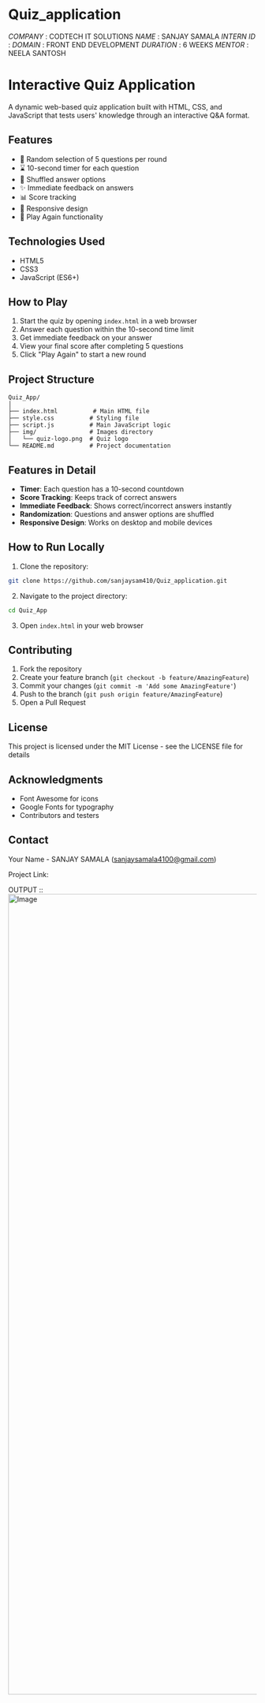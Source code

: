 # Quiz_application

*COMPANY* : CODTECH IT SOLUTIONS 
*NAME* : SANJAY SAMALA 
*INTERN ID* : 
*DOMAIN* : FRONT END DEVELOPMENT
*DURATION* : 6 WEEKS
*MENTOR* : NEELA SANTOSH

# Interactive Quiz Application

A dynamic web-based quiz application built with HTML, CSS, and JavaScript that tests users' knowledge through an interactive Q&A format.

## Features

- 🎯 Random selection of 5 questions per round
- ⌛ 10-second timer for each question
- 🔄 Shuffled answer options
- ✨ Immediate feedback on answers
- 📊 Score tracking
- 🎨 Responsive design
- 🔄 Play Again functionality

## Technologies Used

- HTML5
- CSS3
- JavaScript (ES6+)

## How to Play

1. Start the quiz by opening `index.html` in a web browser
2. Answer each question within the 10-second time limit
3. Get immediate feedback on your answer
4. View your final score after completing 5 questions
5. Click "Play Again" to start a new round

## Project Structure

```
Quiz_App/
│
├── index.html          # Main HTML file
├── style.css          # Styling file
├── script.js          # Main JavaScript logic
├── img/               # Images directory
│   └── quiz-logo.png  # Quiz logo
└── README.md          # Project documentation
```

## Features in Detail

- **Timer**: Each question has a 10-second countdown
- **Score Tracking**: Keeps track of correct answers
- **Immediate Feedback**: Shows correct/incorrect answers instantly
- **Randomization**: Questions and answer options are shuffled
- **Responsive Design**: Works on desktop and mobile devices

## How to Run Locally

1. Clone the repository:
```bash
git clone https://github.com/sanjaysam410/Quiz_application.git
```

2. Navigate to the project directory:
```bash
cd Quiz_App
```

3. Open `index.html` in your web browser

## Contributing

1. Fork the repository
2. Create your feature branch (`git checkout -b feature/AmazingFeature`)
3. Commit your changes (`git commit -m 'Add some AmazingFeature'`)
4. Push to the branch (`git push origin feature/AmazingFeature`)
5. Open a Pull Request

## License

This project is licensed under the MIT License - see the LICENSE file for details

## Acknowledgments

- Font Awesome for icons
- Google Fonts for typography
- Contributors and testers

## Contact

Your Name - SANJAY SAMALA (sanjaysamala4100@gmail.com)

Project Link: 

OUTPUT ::
<img width="1624" alt="Image" src="https://github.com/user-attachments/assets/6094245a-1e2f-4726-9d18-30ef6473db62" />
